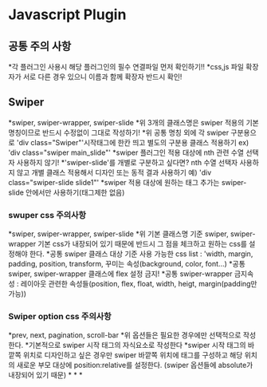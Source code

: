 # Javascript Plugin
## 공통 주의 사항
*각 플러그인 사용시 해당 플러그인의 필수 연결파일 먼저 확인하기!!
*css,js 파일 확장자가 서로 다른 경우 있으니 이름과 함께 확장자 반드시 확인!
## Swiper
*swiper, swiper-wrapper, swiper-slide
*위 3개의 클래스명은 swiper 적용의 기본명칭이므로 반드시 수정없이 그대로 작성하기!
*위 공통 명칭 외에 각 swiper 구분용으로 'div class="Swiper"'시작태그에 한칸 띄고 별도의 구분용 클래스 적용하기 ex) 'div class="swiper main_slide"'
*swiper 플러그인 적용 대상에 nth 관련 수열 선택자 사용하지 않기!
*'swiper-slide'를 개별로 구분하고 싶다면? nth 수열 선택자 사용하지 않고 개별 클래스 적용해서 디자인 또는 동적 결과 사용하기 예) 'div class="swiper-slide slide1"'
*swiper 적용 대상에 원하는 태그 추가는 swiper-slide 안에서만 사용하기(태그제한 없음)
### swuper css 주의사항
*swiper, swiper-wrapper, swiper-slide
*위 기본 클래스명 기준 swiper, swiper-wrapper 기본 css가 내장되어 있기 때문에 반드시 그 점을 체크하고 원하는 css를 설정해야 한다.
*공통 swiper 클래스 대상 기준 사용 가능한 css list : 'width, margin, padding, position, transform, 꾸미는 속성(background, color, font...)
*공통 swiper, swiper-wrapper 클래스에 flex 설정 금지!
*공통 swiper-wrapper 금지속성 : 레이아웃 관련한 속성들(position, flex, float, width, heigt, margin(padding만 가능))
### Swiper option css 주의사항
*prev, next, pagination, scroll-bar
*위 옵션들은 필요한 경우에만 선택적으로 작성한다.
*기본적으로 swiper 시작 태그의 자식요소로 작성한다
*swiper 시작 태그의 바깥쪽 위치로 디자인하고 싶은 경우만 swiper 바깥쪽 위치에 태그를 구성하고 해당 위치의 새로운 부모 대상에 position:relative를 설정한다.
(swiper 옵션들에 absolute가 내장되어 있기 때문)
*
*
*